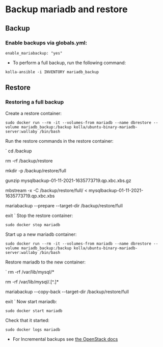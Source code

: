 # Backup mariadb and restore

## Backup

### Enable backups via globals.yml:

`enable_mariabackup: "yes"`

* To perform a full backup, run the following command:

`kolla-ansible -i INVENTORY mariadb_backup`

## Restore

### Restoring a full backup

Create a restore container:

`sudo docker run --rm -it --volumes-from mariadb --name dbrestore --volume mariadb_backup:/backup kolla/ubuntu-binary-mariadb-server:wallaby /bin/bash`

Run the restore commands in the restore container:

`
cd /backup

rm -rf /backup/restore

mkdir -p /backup/restore/full

gunzip mysqlbackup-01-11-2021-1635773719.qp.xbc.xbs.gz

mbstream -x -C /backup/restore/full/ <  mysqlbackup-01-11-2021-1635773719.qp.xbc.xbs

mariabackup --prepare --target-dir /backup/restore/full

exit
`
Stop the restore container:

`sudo docker stop mariadb`

Start up a new mariadb container:

`sudo docker run --rm -it --volumes-from mariadb --name dbrestore --volume mariadb_backup:/backup kolla/ubuntu-binary-mariadb-server:wallaby /bin/bash`

Restore mariadb to the new container:

`
rm -rf /var/lib/mysql/*

rm -rf /var/lib/mysql/\.[^\.]*

mariabackup --copy-back --target-dir /backup/restore/full

exit
`
Now start mariadb:

`sudo docker start mariadb`

Check that it started:

`sudo docker logs mariadb`

* For Incremental backups see [the OpenStack docs](https://docs.openstack.org/kolla-ansible/latest/admin/mariadb-backup-and-restore.html)
